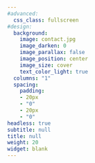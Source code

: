 ```yaml
---
#advanced:
  css_class: fullscreen
#design:
  background:
    image: contact.jpg
    image_darken: 0
    image_parallax: false
    image_position: center
    image_size: cover
    text_color_light: true
  columns: "1"
  spacing:
    padding:
    - 20px
    - "0"
    - 20px
    - "0"
headless: true
subtitle: null
title: null
weight: 20
widget: blank
---
```

